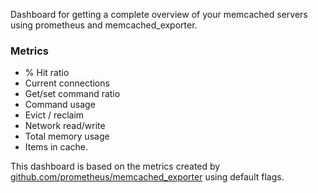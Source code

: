 Dashboard for getting a complete overview of your memcached servers using prometheus and memcached_exporter.

### Metrics
* % Hit ratio
* Current connections
* Get/set command ratio
* Command usage
* Evict / reclaim
* Network read/write
* Total memory usage
* Items in cache.

This dashboard is based on the metrics created by [github.com/prometheus/memcached_exporter](https://github.com/prometheus/memcached_exporter) using default flags.
